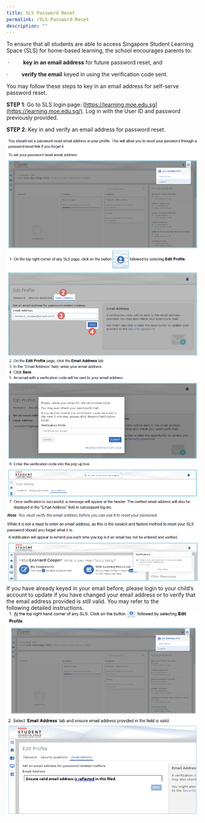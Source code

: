 ```yaml
---
title: SLS Password Reset
permalink: /SLS-Password-Reset
description: ""
---
```

To ensure that all students are able to access Singapore Student Learning Space (SLS) for home-based learning, the school encourages parents to:

 ·         **key in an email address** for future password reset, and

·         **verify the email** keyed in using the verification code sent.

You may follow these steps to key in an email address for self-serve password reset.

**STEP 1**: Go to SLS login page: [https://learning.moe.edu.sg](https://learning.moe.edu.sg/). Log in with the User ID and password previously provided.  

**STEP 2**: Key in and verify an email address for password reset.

![](/images/sls1.png)
![](/images/sls2.png)
![](/images/sls3.png)
![](/images/sls4.png)
![](/images/sls5.png)
If you have already keyed in your email before, please login to your child’s account to update if you have changed your email address or to verify that the email address provided is still valid. You may refer to the following detailed instructions.
![](/images/1a.png)
![](/images/2a.png)